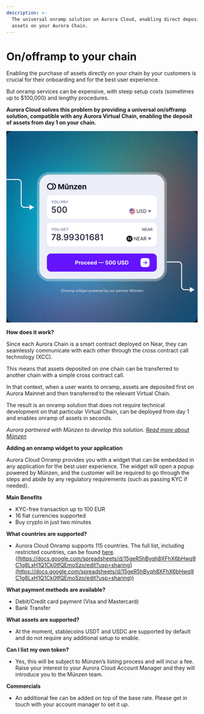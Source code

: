 ```yaml
---
description: >-
  The universal onramp solution on Aurora Cloud, enabling direct deposit of
  assets on your Aurora Chain.
---
```


# On/offramp to your chain

Enabling the purchase of assets directly on your chain by your customers is crucial for their onboarding and for the best user experience.

But onramp services can be expensive, with steep setup costs (sometimes up to $100,000) and lengthy procedures.

**Aurora Cloud solves this problem by providing a universal on/offramp solution, compatible with any Aurora Virtual Chain, enabling the deposit of assets from day 1 on your chain.**

![frame827_0](/img/.gitbook/assets/Frame_827.jpg)

**How does it work?**

Since each Aurora Chain is a smart contract deployed on Near, they can seamlessly communicate with each other through the cross contract call technology (XCC).

This means that assets deposited on one chain can be transferred to another chain with a simple cross contract call.

In that context, when a user wants to onramp, assets are deposited first on Aurora Mainnet and then transferred to the relevant Virtual Chain.

The result is an onramp solution that does not require technical development on that particular Virtual Chain, can be deployed from day 1 and enables onramp of assets in seconds.

_Aurora partnered with Münzen to develop this solution._ [_Read more about Münzen_](https://munzen.io/ramp)

**Adding an onramp widget to your application**

Aurora Cloud Onramp provides you with a widget that can be embedded in any application for the best user experience. The widget will open a popup powered by Münzen, and the customer will be required to go through the steps and abide by any regulatory requirements (such as passing KYC if needed).

**Main Benefits**

* KYC-free transaction up to 100 EUR
* 16 fiat currencies supported
* Buy crypto in just two minutes

**What countries are supported?**

* Aurora Cloud Onramp supports 115 countries. The full list, including restricted countries, can be found [here](https://docs.google.com/spreadsheets/d/15geR5hByqh8XFhX6bHwq9C1g8LxH1Q1Ck0tfQEmoSzo/edit?usp=sharing). ([https://docs.google.com/spreadsheets/d/15geR5hByqh8XFhX6bHwq9C1g8LxH1Q1Ck0tfQEmoSzo/edit?usp=sharing](https://docs.google.com/spreadsheets/d/15geR5hByqh8XFhX6bHwq9C1g8LxH1Q1Ck0tfQEmoSzo/edit?usp=sharing))

**What payment methods are available?**

* Debit/Credit card payment (Visa and Mastercard)
* Bank Transfer

**What assets are supported?**

* At the moment, stablecoins USDT and USDC are supported by default and do not require any additional setup to enable.

**Can I list my own token?**

* Yes, this will be subject to Münzen’s listing process and will incur a fee. Raise your interest to your Aurora Cloud Account Manager and they will introduce you to the Münzen team.

**Commercials**

* An additional fee can be added on top of the base rate. Please get in touch with your account manager to set it up.
